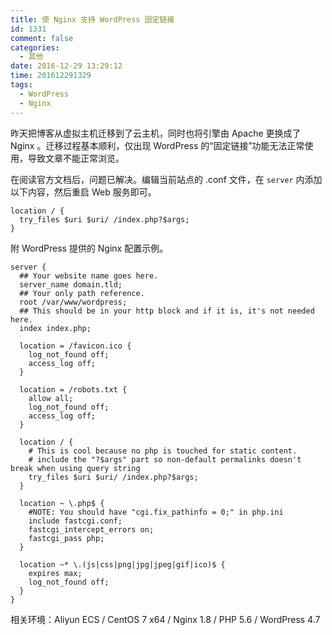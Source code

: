 ```yaml
---
title: 使 Nginx 支持 WordPress 固定链接
id: 1331
comment: false
categories:
  - 其他
date: 2016-12-29 13:29:12
time: 201612291329
tags:
  - WordPress
  - Nginx
---
```


昨天把博客从虚拟主机迁移到了云主机，同时也将引擎由 Apache 更换成了 Nginx 。迁移过程基本顺利，仅出现 WordPress 的“固定链接”功能无法正常使用，导致文章不能正常浏览。

在阅读官方文档后，问题已解决。<!--more-->编辑当前站点的 .conf 文件，在 `server` 内添加以下内容，然后重启 Web 服务即可。

```
location / {
  try_files $uri $uri/ /index.php?$args;
}
```

附 WordPress 提供的 Nginx 配置示例。

```
server {
  ## Your website name goes here.
  server_name domain.tld;
  ## Your only path reference.
  root /var/www/wordpress;
  ## This should be in your http block and if it is, it's not needed here.
  index index.php;

  location = /favicon.ico {
    log_not_found off;
    access_log off;
  }

  location = /robots.txt {
    allow all;
    log_not_found off;
    access_log off;
  }

  location / {
    # This is cool because no php is touched for static content.
    # include the "?$args" part so non-default permalinks doesn't break when using query string
    try_files $uri $uri/ /index.php?$args;
  }

  location ~ \.php$ {
    #NOTE: You should have "cgi.fix_pathinfo = 0;" in php.ini
    include fastcgi.conf;
    fastcgi_intercept_errors on;
    fastcgi_pass php;
  }

  location ~* \.(js|css|png|jpg|jpeg|gif|ico)$ {
    expires max;
    log_not_found off;
  }
}
```

相关环境：Aliyun ECS / CentOS 7 x64 / Nginx 1.8 / PHP 5.6 / WordPress 4.7